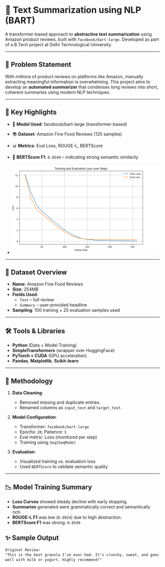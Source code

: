 # 🧠 Text Summarization using NLP (BART)

A transformer-based approach to **abstractive text summarization** using Amazon product reviews, built with `facebook/bart-large`. Developed as part of a B.Tech project at Delhi Technological University.

---

## 📌 Problem Statement

With millions of product reviews on platforms like Amazon, manually extracting meaningful information is overwhelming. This project aims to develop an **automated summarizer** that condenses long reviews into short, coherent summaries using modern NLP techniques.

---

## 🚀 Key Highlights

- 🔧 **Model Used**: facebook/bart-large (transformer-based)
- 📚 **Dataset**: Amazon Fine Food Reviews (125 samples)
- 📊 **Metrics**: Eval Loss, ROUGE-L, BERTScore
- 🎯 **BERTScore F1**: `0.8549` – indicating strong semantic similarity

- ![Project Banner](image.png)


---

## 📁 Dataset Overview

- **Name**: Amazon Fine Food Reviews  
- **Size**: 254MB  
- **Fields Used**:  
  - `Text` – full review  
  - `Summary` – user-provided headline  
- **Sampling**: 100 training + 25 evaluation samples used

---

## 🛠️ Tools & Libraries

- **Python** (Data + Model Training)
- **SimpleTransformers** (wrapper over HuggingFace)
- **PyTorch + CUDA** (GPU acceleration)
- **Pandas**, **Matplotlib**, **Scikit-learn**

---

## 🧪 Methodology

1. **Data Cleaning**:
   - Removed missing and duplicate entries.
   - Renamed columns as `input_text` and `target_text`.

2. **Model Configuration**:
   - Transformer: `facebook/bart-large`
   - Epochs: `20`, Patience: `3`
   - Eval metric: Loss (monitored per step)
   - Training using `Seq2SeqModel`

3. **Evaluation**:
   - Visualized training vs. evaluation loss
   - Used `BERTScore` to validate semantic quality

---

## 📉 Model Training Summary

- **Loss Curves** showed steady decline with early stopping.
- **Summaries** generated were grammatically correct and semantically rich.
- **ROUGE-L F1** was low (`0.0924`) due to high abstraction.
- **BERTScore F1** was strong: `0.8549`

## ✨ Sample Output

```text
Original Review:
"This is the best granola I've ever had. It's crunchy, sweet, and goes well with milk or yogurt. Highly recommend!"

